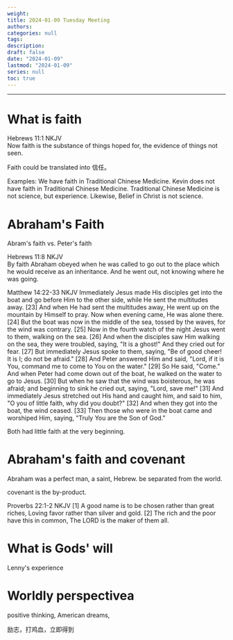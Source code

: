 ```yaml
---
weight: 
title: 2024-01-09 Tuesday Meeting
authors:
categories: null
tags:
description: 
draft: false
date: "2024-01-09"
lastmod: "2024-01-09"
series: null
toc: true
---
```


<!--more-->
---

# What is faith

Hebrews 11:1 NKJV  
Now faith is the substance of things hoped for, the evidence of things not seen.




Faith could be translated into 信任。 

Examples: We have faith in Traditional Chinese Medicine.  Kevin does not have faith in Traditional Chinese Medicine.  Traditional Chinese Medicine is not science, but experience.  Likewise, Belief in Christ is not science.



# Abraham's Faith

Abram's faith vs. Peter's faith  

Hebrews 11:8 NKJV  
By faith Abraham obeyed when he was called to go out to the place which he would receive as an inheritance. And he went out, not knowing where he was going.


Matthew 14:22-33 NKJV
Immediately Jesus made His disciples get into the boat and go before Him to the other side, while He sent the multitudes away. [23] And when He had sent the multitudes away, He went up on the mountain by Himself to pray. Now when evening came, He was alone there. [24] But the boat was now in the middle of the sea, tossed by the waves, for the wind was contrary. [25] Now in the fourth watch of the night Jesus went to them, walking on the sea. [26] And when the disciples saw Him walking on the sea, they were troubled, saying, "It is a ghost!" And they cried out for fear. [27] But immediately Jesus spoke to them, saying, "Be of good cheer! It is I; do not be afraid." [28] And Peter answered Him and said, "Lord, if it is You, command me to come to You on the water." [29] So He said, "Come." And when Peter had come down out of the boat, he walked on the water to go to Jesus. [30] But when he saw that the wind was boisterous, he was afraid; and beginning to sink he cried out, saying, "Lord, save me!" [31] And immediately Jesus stretched out His hand and caught him, and said to him, "O you of little faith, why did you doubt?" [32] And when they got into the boat, the wind ceased. [33] Then those who were in the boat came and worshiped Him, saying, "Truly You are the Son of God."

Both had little faith at the very beginning.

# Abraham's faith and covenant

Abraham was a perfect man, a saint, Hebrew. be separated from the world.

covenant is the by-product.

Proverbs 22:1-2 NKJV
[1] A good name is to be chosen rather than great riches, Loving favor rather than silver and gold. 
[2] The rich and the poor have this in common, The LORD is the maker of them all.


# What is Gods' will

Lenny's experience

# Worldly perspectivea

positive thinking, American dreams,   

励志，打鸡血，立即得到
